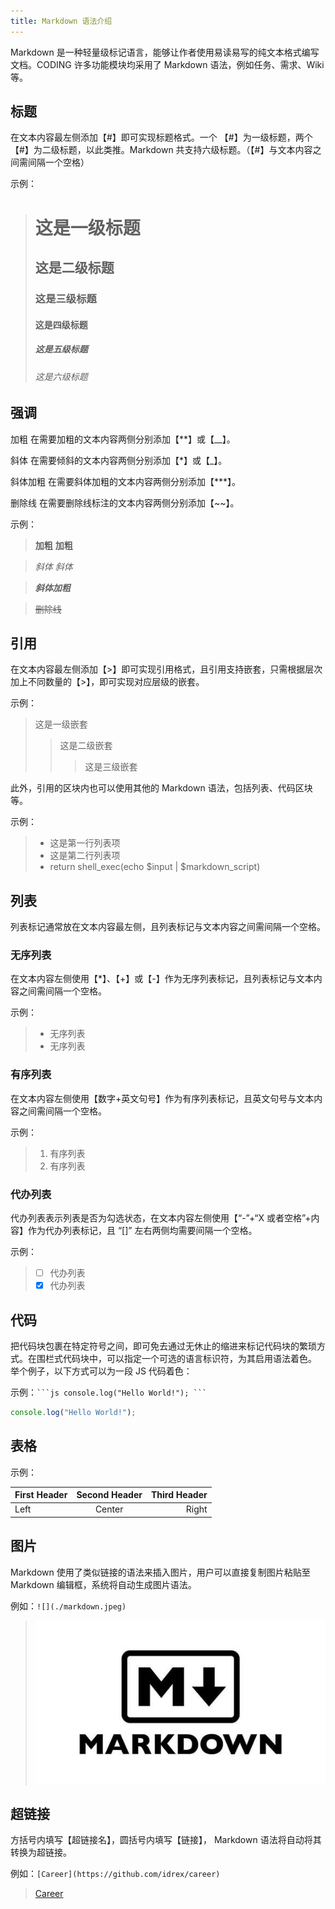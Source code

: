 ```yaml
---
title: Markdown 语法介绍
---
```


Markdown 是一种轻量级标记语言，能够让作者使用易读易写的纯文本格式编写文档。CODING 许多功能模块均采用了 Markdown 语法，例如任务、需求、Wiki 等。

## 标题

在文本内容最左侧添加【#】即可实现标题格式。一个 【#】为一级标题，两个【#】为二级标题，以此类推。Markdown 共支持六级标题。（【#】与文本内容之间需间隔一个空格）

示例：

> # 这是一级标题
>
> ## 这是二级标题
>
> ### 这是三级标题
>
> #### 这是四级标题
>
> ##### 这是五级标题
>
> ###### 这是六级标题

## 强调

加粗
在需要加粗的文本内容两侧分别添加【\*\*】或【\_\_】。

斜体
在需要倾斜的文本内容两侧分别添加【\*】或【\_】。

斜体加粗
在需要斜体加粗的文本内容两侧分别添加【\*\*\*】。

删除线
在需要删除线标注的文本内容两侧分别添加【~~】。

示例：

> **加粗** **加粗**

> _斜体_ _斜体_

> **_斜体加粗_**

> ~~删除线~~

## 引用

在文本内容最左侧添加【>】即可实现引用格式，且引用支持嵌套，只需根据层次加上不同数量的【>】，即可实现对应层级的嵌套。

示例：

> 这是一级嵌套
>
> > 这是二级嵌套
> >
> > > 这是三级嵌套

此外，引用的区块内也可以使用其他的 Markdown 语法，包括列表、代码区块等。

示例：

> - 这是第一行列表项
> - 这是第二行列表项
> - return shell_exec(echo $input | $markdown_script)

## 列表

列表标记通常放在文本内容最左侧，且列表标记与文本内容之间需间隔一个空格。

### 无序列表

在文本内容左侧使用【\*】、【+】或【-】作为无序列表标记，且列表标记与文本内容之间需间隔一个空格。

示例：

> - 无序列表
> - 无序列表

### 有序列表

在文本内容左侧使用【数字+英文句号】作为有序列表标记，且英文句号与文本内容之间需间隔一个空格。

示例：

> 1. 有序列表
> 2. 有序列表

### 代办列表

代办列表表示列表是否为勾选状态，在文本内容左侧使用【“-”+“X 或者空格”+内容】作为代办列表标记，且 “[]” 左右两侧均需要间隔一个空格。

示例：

> - [ ] 代办列表
> - [x] 代办列表

## 代码

把代码块包裹在特定符号之间，即可免去通过无休止的缩进来标记代码块的繁琐方式。在围栏式代码块中，可以指定一个可选的语言标识符，为其启用语法着色。 举个例子，以下方式可以为一段 JS 代码着色：

示例：` ```js console.log("Hello World!"); ``` `

```js
console.log("Hello World!");
```

## 表格

示例：

| First Header | Second Header | Third Header |
| :----------- | :-----------: | -----------: |
| Left         |    Center     |        Right |

## 图片

Markdown 使用了类似链接的语法来插入图片，用户可以直接复制图片粘贴至 Markdown 编辑框，系统将自动生成图片语法。

例如：`![](./markdown.jpeg)`

> ![](./markdown.jpeg)

## 超链接

方括号内填写【超链接名】，圆括号内填写【链接】， Markdown 语法将自动将其转换为超链接。

例如：`[Career](https://github.com/idrex/career)`

> [Career](https://github.com/idrex/career)
